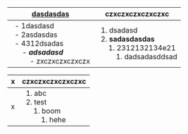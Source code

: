 | <u>dasdasdas<u> | czxczxczxczxczxc |
| --- | --- |
| &nbsp;&nbsp;- 1dasdasd<br>&nbsp;&nbsp;- 2asdasdas<br>&nbsp;&nbsp;- 4312dsadas<br>&nbsp;&nbsp;&nbsp;&nbsp;&nbsp;&nbsp;- _**adsadasd**_<br>&nbsp;&nbsp;&nbsp;&nbsp;&nbsp;&nbsp;&nbsp;&nbsp;&nbsp;&nbsp;- zxczxczxczxczx<br> | &nbsp;&nbsp;1. dsadasd<br>&nbsp;&nbsp;2. **sadasdasdas**<br>&nbsp;&nbsp;&nbsp;&nbsp;&nbsp;&nbsp;1. 2312132134e21<br>&nbsp;&nbsp;&nbsp;&nbsp;&nbsp;&nbsp;&nbsp;&nbsp;&nbsp;&nbsp;1. dadsadasddsad<br> |



| x | czxczxczxczxczxc |
| --- | --- |
| x | &nbsp;&nbsp;1. abc<br>&nbsp;&nbsp;2. test<br>&nbsp;&nbsp;&nbsp;&nbsp;&nbsp;&nbsp;1. boom<br>&nbsp;&nbsp;&nbsp;&nbsp;&nbsp;&nbsp;&nbsp;&nbsp;&nbsp;&nbsp;1. hehe<br> |


